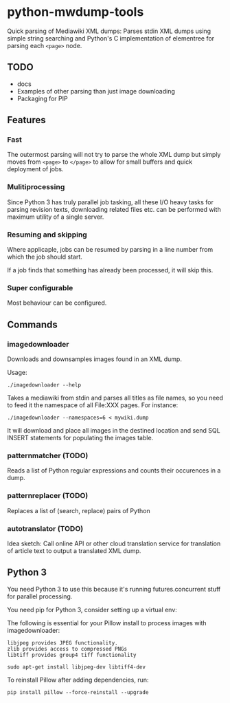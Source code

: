 python-mwdump-tools
===================

Quick parsing of Mediawiki XML dumps: Parses stdin XML dumps using simple
string searching and Python's C implementation of elementree for parsing each
`<page>` node.

## TODO

 - docs
 - Examples of other parsing than just image downloading
 - Packaging for PIP

## Features

### Fast

The outermost parsing will not try to parse the whole XML dump but simply
moves from `<page>` to `</page>` to allow for small buffers and quick
deployment of jobs.

### Mulitiprocessing

Since Python 3 has truly parallel job tasking, all these I/O heavy
tasks for parsing revision texts, downloading related files etc. can be
performed with maximum utility of a single server.

### Resuming and skipping

Where applicaple, jobs can be resumed by parsing in a line number from which
the job should start.

If a job finds that something has already been processed, it will skip this.

### Super configurable

Most behaviour can be configured.

## Commands

### imagedownloader

Downloads and downsamples images found in an XML dump.

Usage:

    ./imagedownloader --help

Takes a mediawiki from stdin and parses all titles as file names, so you
need to feed it the namespace of all File:XXX pages. For instance:

    ./imagedownloader --namespaces=6 < mywiki.dump

It will download and place all images in the destined location and send SQL
INSERT statements for populating the images table.

### patternmatcher (TODO)

Reads a list of Python regular expressions and counts their occurences in a dump.

### patternreplacer (TODO)

Replaces a list of (search, replace) pairs of Python

### autotranslator (TODO)

Idea sketch: Call online API or other cloud translation service for translation
of article text to output a translated XML dump.

## Python 3

You need Python 3 to use this because it's running futures.concurrent stuff for
parallel processing.

You need pip for Python 3, consider setting up a virtual env:

The following is essential for your Pillow install to process images 
with imagedownloader:

    libjpeg provides JPEG functionality.
    zlib provides access to compressed PNGs
    libtiff provides group4 tiff functionality

    sudo apt-get install libjpeg-dev libtiff4-dev

To reinstall Pillow after adding dependencies, run:

    pip install pillow --force-reinstall --upgrade
